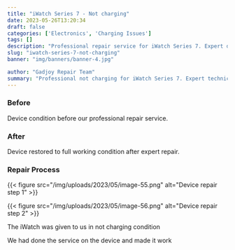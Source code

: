 ```yaml
---
title: "iWatch Series 7 - Not charging"
date: 2023-05-26T13:20:34
draft: false
categories: ['Electronics', 'Charging Issues']
tags: []
description: "Professional repair service for iWatch Series 7. Expert diagnosis and quality repairs in Bangalore."
slug: "iwatch-series-7-not-charging"
banner: "img/banners/banner-4.jpg"

author: "Gadjoy Repair Team"
summary: "Professional not charging for iWatch Series 7. Expert technicians, quality parts, warranty included."
---
```



### Before

Device condition before our professional repair service.

### After

Device restored to full working condition after expert repair.

### Repair Process

{{< figure src="/img/uploads/2023/05/image-55.png" alt="Device repair step 1" >}}

{{< figure src="/img/uploads/2023/05/image-56.png" alt="Device repair step 2" >}}


The iWatch was given to us in not charging condition

We had done the service on the device and made it work
